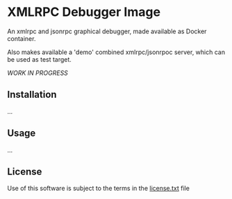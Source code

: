 XMLRPC Debugger Image
=====================

An xmlrpc and jsonrpc graphical debugger, made available as Docker container.

Also makes available a 'demo' combined xmlrpc/jsonrpoc server, which can be used as test target.

*WORK IN PROGRESS*

Installation
------------
...

Usage
-----
...

License
-------
Use of this software is subject to the terms in the [license.txt](license.txt) file
